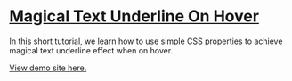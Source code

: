 # [Magical Text Underline On Hover](https://codepen.io/edwinchen85/pen/Bdrpqp)

In this short tutorial, we learn how to use simple CSS properties to achieve magical text underline effect when on hover.

[View demo site here.](https://webdevtuts.github.io/magical_text_underline_effect/)
